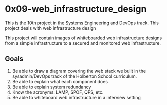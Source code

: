 # 0x09-web_infrastructure_design
This is the 10th project in the Systems Engineering and DevOps track. This project deals with web infrastructure design

This project will contain images of whiteboarded web infrastructure designs from a simple infrastructure to a secured and monitored web infrastructure.

## Goals
1) Be able to draw a diagram covering the web stack we built in the sysadmin/DevOps track of the Holberton School curriculum.
2) Be able to explain what each component does
3) Be able to explain system redundancy
4) Know the acronyms: LAMP, SPOF, QPS, etc.
5) Be able to whiteboard web infrastructure in a interview setting
